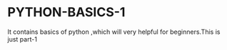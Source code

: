 # PYTHON-BASICS-1
It contains basics of python ,which will very helpful for beginners.This is just part-1
